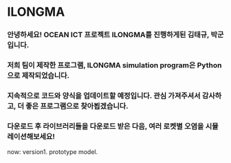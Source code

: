 # ILONGMA

### 안녕하세요! OCEAN ICT 프로젝트 ILONGMA를 진행하게된 김태규, 박군입니다.
### 저희 팀이 제작한 프로그램, ILONGMA simulation program은 Python으로 제작되었습니다.
### 지속적으로 코드와 양식을 업데이트할 예정입니다. 관심 가져주셔서 감사하고, 더 좋은 프로그램으로 찾아뵙겠습니다.
### 다운로드 후 라이브러리들을 다운로드 받은 다음, 여러 로켓별 오염을 시뮬레이션해보세요!


now: version1. prototype model.
